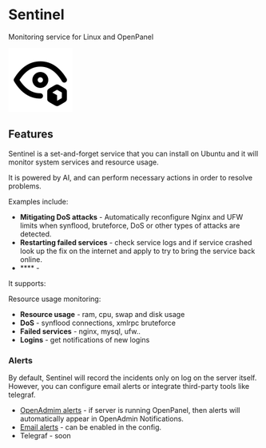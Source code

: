 # Sentinel
Monitoring service for Linux and OpenPanel

![sentinel-logo](assets/sentinel.svg)


## Features

Sentinel is a set-and-forget service that you can install on Ubuntu and it will monitor system services and resource usage.

It is powered by AI, and can perform necessary actions in order to resolve problems.

Examples include:

- **Mitigating DoS attacks** - Automatically reconfigure Nginx and UFW limits when synflood, bruteforce, DoS or other types of attacks are detected.
- **Restarting failed services** - check service logs and if service crashed look up the fix on the internet and apply to try to bring the service back online.
- **** - 


It supports:

Resource usage monitoring:
- **Resource usage** - ram, cpu, swap and disk usage
- **DoS** - synflood connections, xmlrpc bruteforce
- **Failed services** - nginx, mysql, ufw..
- **Logins** - get notifications of new logins

### Alerts

By default, Sentinel will record the incidents only on log on the server itself. However, you can configure email alerts or integrate third-party tools like telegraf.

- [OpenAdmim alerts](https://community.openpanel.co/d/13-introducing-notifications-center) - if server is running OpenPanel, then alerts will automatically appear in OpenAdmin Notifications.
- [Email alerts](https://openpanel.co/docs/changelog/0.1.6/#email-alerts) - can be enabled in the config.
- Telegraf - soon


